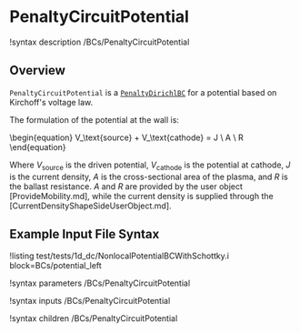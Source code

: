 # PenaltyCircuitPotential

!syntax description /BCs/PenaltyCircuitPotential

## Overview

`PenaltyCircuitPotential` is a [`PenaltyDirichlBC`](/bcs/ADPenaltyDirichletBC.md) for a potential based on Kirchoff's voltage law.

The formulation of the potential at the wall is:

\begin{equation}
V_\text{source} + V_\text{cathode} = J \ A \ R
\end{equation}

Where $V_\text{source}$ is the driven potential, $V_\text{cathode}$ is the potential at cathode,
$J$ is the current density, $A$ is the cross-sectional area of the plasma, and
$R$ is the ballast resistance. $A$ and $R$ are provided by the user object [ProvideMobility.md], while the current density is supplied through the [CurrentDensityShapeSideUserObject.md].

## Example Input File Syntax

!listing test/tests/1d_dc/NonlocalPotentialBCWithSchottky.i block=BCs/potential_left

!syntax parameters /BCs/PenaltyCircuitPotential

!syntax inputs /BCs/PenaltyCircuitPotential

!syntax children /BCs/PenaltyCircuitPotential
